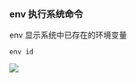 ### env 执行系统命令

env 显示系统中已存在的环境变量

```
env id
```

![](https://pic1.imgdb.cn/item/68d36ca2c5157e1a882c80c2.png)